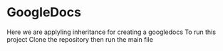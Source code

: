 # GoogleDocs
Here we are applyling inheritance for creating a googledocs
To run this project 
Clone the repository
then run the main file 

 




